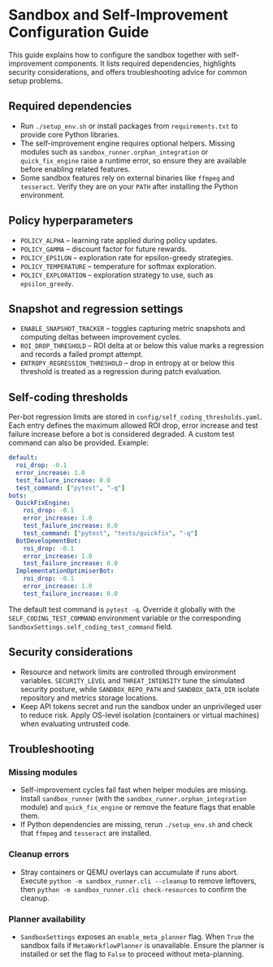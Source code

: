 # Sandbox and Self-Improvement Configuration Guide

This guide explains how to configure the sandbox together with self-improvement components.
It lists required dependencies, highlights security considerations, and offers troubleshooting
advice for common setup problems.

## Required dependencies
- Run `./setup_env.sh` or install packages from `requirements.txt` to provide core Python libraries.
- The self-improvement engine requires optional helpers. Missing modules such as
  `sandbox_runner.orphan_integration` or `quick_fix_engine` raise a runtime
  error, so ensure they are available before enabling related features.
- Some sandbox features rely on external binaries like `ffmpeg` and `tesseract`.
  Verify they are on your `PATH` after installing the Python environment.

## Policy hyperparameters
- `POLICY_ALPHA` – learning rate applied during policy updates.
- `POLICY_GAMMA` – discount factor for future rewards.
- `POLICY_EPSILON` – exploration rate for epsilon-greedy strategies.
- `POLICY_TEMPERATURE` – temperature for softmax exploration.
- `POLICY_EXPLORATION` – exploration strategy to use, such as `epsilon_greedy`.

## Snapshot and regression settings
- `ENABLE_SNAPSHOT_TRACKER` – toggles capturing metric snapshots and computing
  deltas between improvement cycles.
- `ROI_DROP_THRESHOLD` – ROI delta at or below this value marks a regression
  and records a failed prompt attempt.
- `ENTROPY_REGRESSION_THRESHOLD` – drop in entropy at or below this threshold
  is treated as a regression during patch evaluation.

## Self-coding thresholds
Per-bot regression limits are stored in `config/self_coding_thresholds.yaml`.
Each entry defines the maximum allowed ROI drop, error increase and test
failure increase before a bot is considered degraded. A custom test command can
also be provided. Example:

```yaml
default:
  roi_drop: -0.1
  error_increase: 1.0
  test_failure_increase: 0.0
  test_command: ["pytest", "-q"]
bots:
  QuickFixEngine:
    roi_drop: -0.1
    error_increase: 1.0
    test_failure_increase: 0.0
    test_command: ["pytest", "tests/quickfix", "-q"]
  BotDevelopmentBot:
    roi_drop: -0.1
    error_increase: 1.0
    test_failure_increase: 0.0
  ImplementationOptimiserBot:
    roi_drop: -0.1
    error_increase: 1.0
    test_failure_increase: 0.0
```

The default test command is `pytest -q`.  Override it globally with the
`SELF_CODING_TEST_COMMAND` environment variable or the corresponding
`SandboxSettings.self_coding_test_command` field.

## Security considerations
- Resource and network limits are controlled through environment variables.
  `SECURITY_LEVEL` and `THREAT_INTENSITY` tune the simulated security posture,
  while `SANDBOX_REPO_PATH` and `SANDBOX_DATA_DIR` isolate repository and
  metrics storage locations.
- Keep API tokens secret and run the sandbox under an unprivileged user to
  reduce risk. Apply OS-level isolation (containers or virtual machines) when
  evaluating untrusted code.

## Troubleshooting
### Missing modules
- Self-improvement cycles fail fast when helper modules are missing. Install
  `sandbox_runner` (with the `sandbox_runner.orphan_integration` module) and
  `quick_fix_engine` or remove the feature flags that enable them.
- If Python dependencies are missing, rerun `./setup_env.sh` and check that
  `ffmpeg` and `tesseract` are installed.

### Cleanup errors
- Stray containers or QEMU overlays can accumulate if runs abort. Execute
  `python -m sandbox_runner.cli --cleanup` to remove leftovers, then
  `python -m sandbox_runner.cli check-resources` to confirm the cleanup.

### Planner availability
- `SandboxSettings` exposes an `enable_meta_planner` flag. When `True` the
  sandbox fails if `MetaWorkflowPlanner` is unavailable. Ensure the planner is
  installed or set the flag to `False` to proceed without meta-planning.

